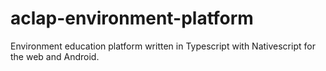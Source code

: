 # aclap-environment-platform
Environment education platform written in Typescript with Nativescript for the web and Android.
